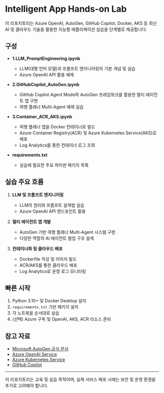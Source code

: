 # Intelligent App Hands-on Lab

이 리포지토리는 Azure OpenAI, AutoGen, GitHub Copilot, Docker, AKS 등 최신 AI 및 클라우드 기술을 활용한 지능형 애플리케이션 실습을 단계별로 제공합니다.

## 구성

- **1.LLM_PromptEngineering.ipynb**
  - LLM(대형 언어 모델)과 프롬프트 엔지니어링의 기본 개념 및 실습
  - Azure OpenAI API 활용 예제

- **2.GitHubCopilot_AutoGen.ipynb**
  - GitHub Copilot Agent Mode와 AutoGen 프레임워크를 활용한 멀티 에이전트 앱 구현
  - 여행 플래너 Multi-Agent 예제 실습

- **3.Container_ACR_AKS.ipynb**
  - 여행 플래너 앱을 Docker 컨테이너로 빌드
  - Azure Container Registry(ACR) 및 Azure Kubernetes Service(AKS)로 배포
  - Log Analytics를 통한 컨테이너 로그 조회

- **requirements.txt**
  - 실습에 필요한 주요 파이썬 패키지 목록

## 실습 주요 흐름

1. **LLM 및 프롬프트 엔지니어링**
   - LLM의 원리와 프롬프트 설계법 실습
   - Azure OpenAI API 엔드포인트 활용

2. **멀티 에이전트 앱 개발**
   - AutoGen 기반 여행 플래너 Multi-Agent 시스템 구현
   - 다양한 역할의 AI 에이전트 협업 구조 설계

3. **컨테이너화 및 클라우드 배포**
   - Dockerfile 작성 및 이미지 빌드
   - ACR/AKS를 통한 클라우드 배포
   - Log Analytics로 운영 로그 모니터링

## 빠른 시작

1. Python 3.10+ 및 Docker Desktop 설치
2. `requirements.txt` 기반 패키지 설치
3. 각 노트북을 순서대로 실습
4. (선택) Azure 구독 및 OpenAI, AKS, ACR 리소스 준비

## 참고 자료
- [Microsoft AutoGen 공식 문서](https://microsoft.github.io/autogen/)
- [Azure OpenAI Service](https://learn.microsoft.com/azure/cognitive-services/openai/)
- [Azure Kubernetes Service](https://learn.microsoft.com/azure/aks/)
- [GitHub Copilot](https://docs.github.com/en/copilot)

---

이 리포지토리는 교육 및 실습 목적이며, 실제 서비스 배포 시에는 보안 및 운영 환경을 추가로 고려해야 합니다.

